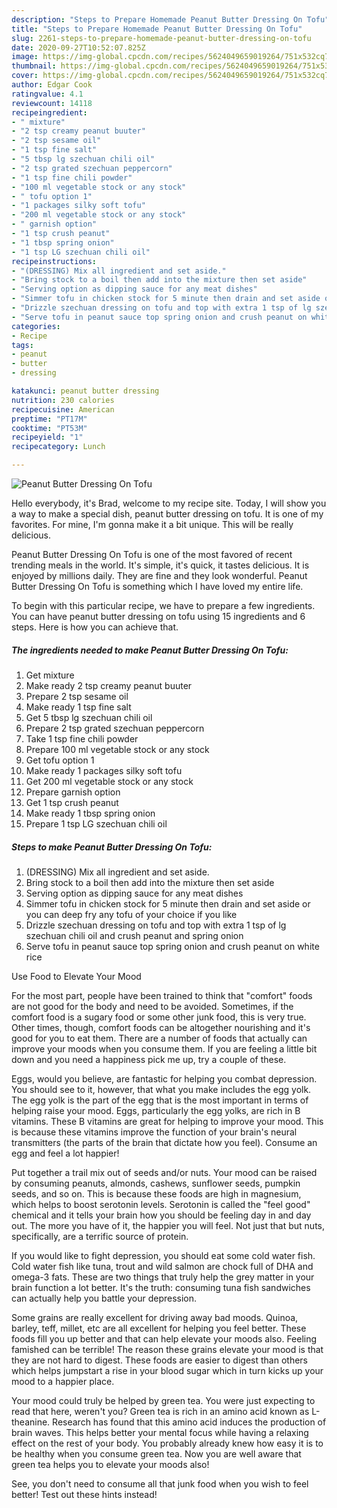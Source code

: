```yaml
---
description: "Steps to Prepare Homemade Peanut Butter Dressing On Tofu"
title: "Steps to Prepare Homemade Peanut Butter Dressing On Tofu"
slug: 2261-steps-to-prepare-homemade-peanut-butter-dressing-on-tofu
date: 2020-09-27T10:52:07.825Z
image: https://img-global.cpcdn.com/recipes/5624049659019264/751x532cq70/peanut-butter-dressing-on-tofu-recipe-main-photo.jpg
thumbnail: https://img-global.cpcdn.com/recipes/5624049659019264/751x532cq70/peanut-butter-dressing-on-tofu-recipe-main-photo.jpg
cover: https://img-global.cpcdn.com/recipes/5624049659019264/751x532cq70/peanut-butter-dressing-on-tofu-recipe-main-photo.jpg
author: Edgar Cook
ratingvalue: 4.1
reviewcount: 14118
recipeingredient:
- " mixture"
- "2 tsp creamy peanut buuter"
- "2 tsp sesame oil"
- "1 tsp fine salt"
- "5 tbsp lg szechuan chili oil"
- "2 tsp grated szechuan peppercorn"
- "1 tsp fine chili powder"
- "100 ml vegetable stock or any stock"
- " tofu option 1"
- "1 packages silky soft tofu"
- "200 ml vegetable stock or any stock"
- " garnish option"
- "1 tsp crush peanut"
- "1 tbsp spring onion"
- "1 tsp LG szechuan chili oil"
recipeinstructions:
- "(DRESSING) Mix all ingredient and set aside."
- "Bring stock to a boil then add into the mixture then set aside"
- "Serving option as dipping sauce for any meat dishes"
- "Simmer tofu in chicken stock for 5 minute then drain and set aside or you can deep fry any tofu of your choice if you like"
- "Drizzle szechuan dressing on tofu and top with extra 1 tsp of lg szechuan chili oil and crush peanut and spring onion"
- "Serve tofu in peanut sauce top spring onion and crush peanut on white rice"
categories:
- Recipe
tags:
- peanut
- butter
- dressing

katakunci: peanut butter dressing 
nutrition: 230 calories
recipecuisine: American
preptime: "PT17M"
cooktime: "PT53M"
recipeyield: "1"
recipecategory: Lunch

---
```



![Peanut Butter Dressing On Tofu](https://img-global.cpcdn.com/recipes/5624049659019264/751x532cq70/peanut-butter-dressing-on-tofu-recipe-main-photo.jpg)

Hello everybody, it's Brad, welcome to my recipe site. Today, I will show you a way to make a special dish, peanut butter dressing on tofu. It is one of my favorites. For mine, I'm gonna make it a bit unique. This will be really delicious.



Peanut Butter Dressing On Tofu is one of the most favored of recent trending meals in the world. It's simple, it's quick, it tastes delicious. It is enjoyed by millions daily. They are fine and they look wonderful. Peanut Butter Dressing On Tofu is something which I have loved my entire life.


To begin with this particular recipe, we have to prepare a few ingredients. You can have peanut butter dressing on tofu using 15 ingredients and 6 steps. Here is how you can achieve that.

<!--inarticleads1-->

##### The ingredients needed to make Peanut Butter Dressing On Tofu:

1. Get  mixture
1. Make ready 2 tsp creamy peanut buuter
1. Prepare 2 tsp sesame oil
1. Make ready 1 tsp fine salt
1. Get 5 tbsp lg szechuan chili oil
1. Prepare 2 tsp grated szechuan peppercorn
1. Take 1 tsp fine chili powder
1. Prepare 100 ml vegetable stock or any stock
1. Get  tofu option 1
1. Make ready 1 packages silky soft tofu
1. Get 200 ml vegetable stock or any stock
1. Prepare  garnish option
1. Get 1 tsp crush peanut
1. Make ready 1 tbsp spring onion
1. Prepare 1 tsp LG szechuan chili oil




<!--inarticleads2-->

##### Steps to make Peanut Butter Dressing On Tofu:

1. (DRESSING) Mix all ingredient and set aside.
1. Bring stock to a boil then add into the mixture then set aside
1. Serving option as dipping sauce for any meat dishes
1. Simmer tofu in chicken stock for 5 minute then drain and set aside or you can deep fry any tofu of your choice if you like
1. Drizzle szechuan dressing on tofu and top with extra 1 tsp of lg szechuan chili oil and crush peanut and spring onion
1. Serve tofu in peanut sauce top spring onion and crush peanut on white rice




Use Food to Elevate Your Mood


For the most part, people have been trained to think that "comfort" foods are not good for the body and need to be avoided. Sometimes, if the comfort food is a sugary food or some other junk food, this is very true. Other times, though, comfort foods can be altogether nourishing and it's good for you to eat them. There are a number of foods that actually can improve your moods when you consume them. If you are feeling a little bit down and you need a happiness pick me up, try a couple of these.

Eggs, would you believe, are fantastic for helping you combat depression. You should see to it, however, that what you make includes the egg yolk. The egg yolk is the part of the egg that is the most important in terms of helping raise your mood. Eggs, particularly the egg yolks, are rich in B vitamins. These B vitamins are great for helping to improve your mood. This is because these vitamins improve the function of your brain's neural transmitters (the parts of the brain that dictate how you feel). Consume an egg and feel a lot happier!

Put together a trail mix out of seeds and/or nuts. Your mood can be raised by consuming peanuts, almonds, cashews, sunflower seeds, pumpkin seeds, and so on. This is because these foods are high in magnesium, which helps to boost serotonin levels. Serotonin is called the "feel good" chemical and it tells your brain how you should be feeling day in and day out. The more you have of it, the happier you will feel. Not just that but nuts, specifically, are a terrific source of protein.

If you would like to fight depression, you should eat some cold water fish. Cold water fish like tuna, trout and wild salmon are chock full of DHA and omega-3 fats. These are two things that truly help the grey matter in your brain function a lot better. It's the truth: consuming tuna fish sandwiches can actually help you battle your depression. 

Some grains are really excellent for driving away bad moods. Quinoa, barley, teff, millet, etc are all excellent for helping you feel better. These foods fill you up better and that can help elevate your moods also. Feeling famished can be terrible! The reason these grains elevate your mood is that they are not hard to digest. These foods are easier to digest than others which helps jumpstart a rise in your blood sugar which in turn kicks up your mood to a happier place.

Your mood could truly be helped by green tea. You were just expecting to read that here, weren't you? Green tea is rich in an amino acid known as L-theanine. Research has found that this amino acid induces the production of brain waves. This helps better your mental focus while having a relaxing effect on the rest of your body. You probably already knew how easy it is to be healthy when you consume green tea. Now you are well aware that green tea helps you to elevate your moods also!

See, you don't need to consume all that junk food when you wish to feel better! Test out  these hints  instead!

